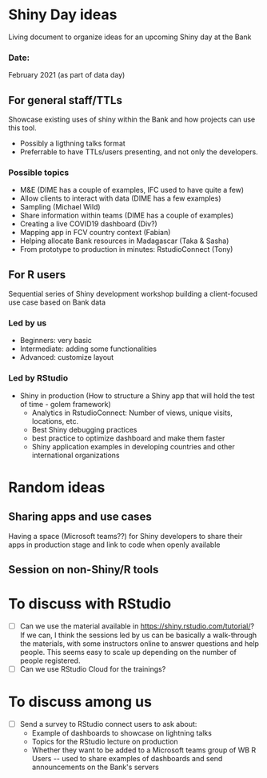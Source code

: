 # Shiny Day ideas
Living document to organize ideas for an upcoming Shiny day at the Bank

### Date:
February 2021 (as part of data day)
  
## For general staff/TTLs
Showcase existing uses of shiny within the Bank and how projects can use this tool. 
- Possibly a ligthning talks format
- Preferrable to have TTLs/users presenting, and not only the developers.

### Possible topics
   - M&E (DIME has a couple of examples, IFC used to have quite a few)
   - Allow clients to interact with data (DIME has a few examples)
   - Sampling (Michael Wild)
   - Share information within teams (DIME has a couple of examples)
   - Creating a live COVID19 dashboard (Div?)
   - Mapping app in FCV country context (Fabian)
   - Helping allocate Bank resources in Madagascar (Taka & Sasha)
   - From prototype to production in minutes: RstudioConnect (Tony)

## For R users
Sequential series of Shiny development workshop building a client-focused use case based on Bank data

### Led by us
* Beginners: very basic
* Intermediate: adding some functionalities
* Advanced: customize layout

### Led by RStudio
* Shiny in production (How to structure a Shiny app that will hold the test of time - golem framework)  
  - Analytics in RstudioConnect: Number of views, unique visits, locations, etc.
  - Best Shiny debugging practices
  - best practice to optimize dashboard and make them faster
  - Shiny application examples in developing countries and other international organizations
  

# Random ideas

## Sharing apps and use cases
Having a space (Microsoft teams??) for Shiny developers to share their apps in production stage and link to code when openly available

## Session on non-Shiny/R tools

# To discuss with RStudio
- [ ] Can we use the material available in https://shiny.rstudio.com/tutorial/?
If we can, I think the sessions led by us can be basically a walk-through the materials, with some instructors online to answer questions and help people. This seems easy to scale up depending on the number of people registered.
- [ ] Can we use RStudio Cloud for the trainings?

# To discuss among us
- [ ] Send a survey to RStudio connect users to ask about:
  - Example of dashboards to showcase on lightning talks
  - Topics for the RStudio lecture on production
  - Whether they want to be added to a Microsoft teams group of WB R Users -- used to share examples of dashboards and send announcements on the Bank's servers
